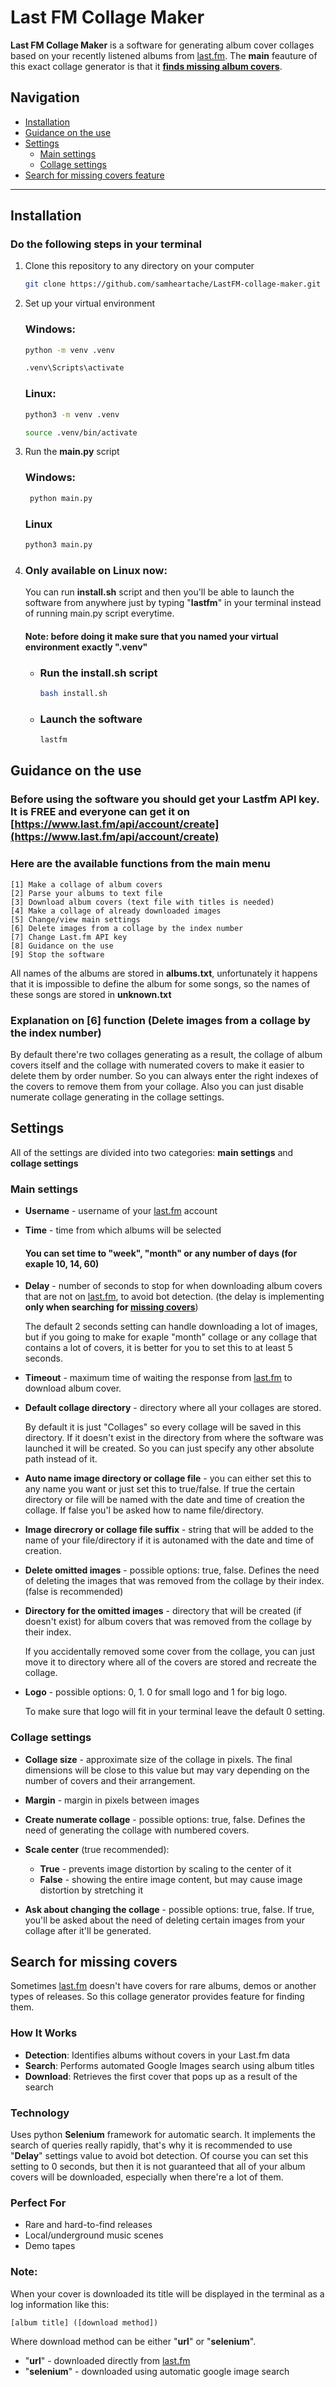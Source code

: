 # Last FM Collage Maker

**Last FM Collage Maker** is a software for generating album cover collages based on your recently listened albums from [last.fm](last.fm). The **main** feauture of this exact collage generator is that it [**finds missing album covers**](#search-for-missing-covers).

## Navigation

  - [Installation](#installation)
  - [Guidance on the use](#guidance-on-the-use)
  - [Settings](#settings)
    - [Main settings](#main-settings)
    - [Collage settings](#collage-settings)
  - [Search for missing covers feature](#search-for-missing-covers)

  
---

## Installation

### Do the following steps in your terminal

1. Clone this repository to any directory on your computer

    ```bash
    git clone https://github.com/samheartache/LastFM-collage-maker.git
    ```
2. Set up your virtual environment

    ### Windows:

    ```bash
    python -m venv .venv
    ```

    ```bash
    .venv\Scripts\activate
    ```

    ### Linux:

    ```bash
    python3 -m venv .venv
    ```

    ```bash
    source .venv/bin/activate
    ```
3. Run the **main.py** script

    ### Windows:

   ```bash
    python main.py
    ```

    ### Linux

    ```bash
    python3 main.py
    ```

4. ### Only available on Linux now:
   
   You can run **install.sh** script and then you'll be able to launch the software from anywhere just by typing "**lastfm**" in your terminal instead of running main.py script everytime.
    #### Note: before doing it make sure that you named your virtual environment exactly "**.venv**"

    - ### Run the install.sh script

        ```bash
        bash install.sh
        ```
    - ### Launch the software

        ```bash
        lastfm
        ```    

## Guidance on the use

### Before using the software you should get your **Lastfm API key**. It is **FREE** and **everyone** can get it on [https://www.last.fm/api/account/create](https://www.last.fm/api/account/create)

### Here are the available functions from the main menu

```
[1] Make a collage of album covers
[2] Parse your albums to text file
[3] Download album covers (text file with titles is needed)
[4] Make a collage of already downloaded images
[5] Change/view main settings
[6] Delete images from a collage by the index number
[7] Change Last.fm API key
[8] Guidance on the use
[9] Stop the software
```

 All names of the albums are stored in **albums.txt**, unfortunately it happens that it is impossible to define the album for some songs, so the names of these songs are stored in **unknown.txt**

### Explanation on [6] function (Delete images from a collage by the index number)

By default there're two collages generating as a result, the collage of album covers itself and the collage with numerated covers to make it easier to delete them by order number. So you can always enter the right indexes of the covers to remove them from your collage. Also you can just disable numerate collage generating in the collage settings.

## Settings

All of the settings are divided into two categories: **main settings** and **collage settings**

### Main settings

- **Username** - username of your [last.fm](last.fm) account
- **Time** - time from which albums will be selected
    #### You can set time to "week", "month" or any number of days (for exaple 10, 14, 60)


- **Delay** - number of seconds to stop for when downloading album covers that are not on [last.fm](last.fm), to avoid bot detection. (the delay is implementing **only when searching for [missing covers](#search-for-missing-covers)**)
  
  The default 2 seconds setting can handle downloading a lot of images, but if you going to make for exaple "month" collage or any collage that contains a lot of covers, it is better for you to set this to at least 5 seconds.
- **Timeout** - maximum time of waiting the response from [last.fm](last.fm) to download album cover. 
- **Default collage directory** - directory where all your collages are stored.

  By default it is just "Collages" so every collage will be saved in this directory. If it doesn't exist in the directory from where the software was launched it will be created. So you can just specify any other absolute path instead of it.
- **Auto name image directory or collage file** - you can either set this to any name you want or just set this to true/false. If true the certain directory or file will be named with the date and time of creation the collage. If false you'l be asked how to name file/directory.
- **Image direcrory or collage file suffix** - string that will be added to the name of your file/directory if it is autonamed with the date and time of creation.
- **Delete omitted images** - possible options: true, false. Defines the need of deleting the images that was removed from the collage by their index. (false is recommended)
- **Directory for the omitted images** - directory that will be created (if doesn't exist) for album covers that was removed from the collage by their index.
  
    If you accidentally removed some cover from the collage, you can just move it to directory where all of the covers are stored and recreate the collage.
- **Logo** - possible options: 0, 1. 0 for small logo and 1 for big logo.
  
    To make sure that logo will fit in your terminal leave the default 0 setting.


### Collage settings
- **Collage size** - approximate size of the collage in pixels.
The final dimensions will be close to this value but may vary depending on the number of covers and their arrangement.
- **Margin** - margin in pixels between images
- **Create numerate collage** - possible options: true, false. Defines the need of generating the collage with numbered covers.
- **Scale center** (true recommended):
   - **True**  - prevents image distortion by scaling to the center of it
   - **False** - showing the entire image content, but may cause image distortion by stretching it

- **Ask about changing the collage** - possible options: true, false. If true, you'll be asked about the need of deleting certain images from your collage after it'll be generated.

## Search for missing covers

Sometimes [last.fm](last.fm) doesn't have covers for rare albums, demos or another types of releases. So this collage generator provides feature for finding them.

### How It Works
- **Detection**: Identifies albums without covers in your Last.fm data
- **Search**: Performs automated Google Images search using album titles
- **Download**: Retrieves the first cover that pops up as a result of the search

### Technology
  Uses python **Selenium** framework for automatic search. It implements the search of queries really rapidly, that's why it is recommended to use "**Delay**" settings value to avoid bot detection. Of course you can set this setting to 0 seconds, but then it is not guaranteed that all of your album covers will be downloaded, especially when there're a lot of them.

### Perfect For
- Rare and hard-to-find releases
- Local/underground music scenes  
- Demo tapes
  
### Note: 
When your cover is downloaded its title will be displayed in the terminal as a log information like this:

    [album title] ([download method])

Where download method can be either "**url**" or "**selenium**".
  - "**url**" - downloaded directly from [last.fm](last.fm)
  - "**selenium**" - downloaded using automatic google image search